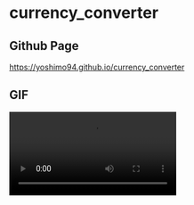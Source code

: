 ﻿# currency_converter

## Github Page
 https://yoshimo94.github.io/currency_converter

## GIF
![Alt Text](https://github.com/Yoshimo94/currency_converter/blob/master/CurrencyConverter_Gif.mp4)
